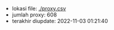 - lokasi file: [./proxy.csv](/proxy.csv)
- jumlah proxy: 608
- terakhir diupdate: 2022-11-03 01:21:40
